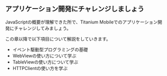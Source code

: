 ## アプリケーション開発にチャレンジしましょう

JavaScriptの概要が理解できた所で、Titanium Mobileでのアプリケーション開発にチャレンジしてみましょう。

この章以降で以下項目について解説をしていきます。

- イベント駆動型プログラミングの基礎
- WebViewの使い方について学ぶ
- TableViewの使い方について学ぶ
- HTTPClientの使い方を学ぶ

